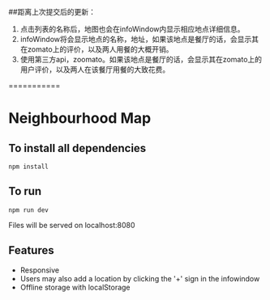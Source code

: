 ##距离上次提交后的更新：
1. 点击列表的名称后，地图也会在infoWindow内显示相应地点详细信息。
2. infoWindow将会显示地点的名称，地址，如果该地点是餐厅的话，会显示其在zomato上的评价，以及两人用餐的大概开销。
3. 使用第三方api，zoomato。如果该地点是餐厅的话，会显示其在zomato上的用户评价，以及两人在该餐厅用餐的大致花费。

===========

Neighbourhood Map
===========

## To install all dependencies
```
npm install
```
## To run
```
npm run dev
```
Files will be served on localhost:8080

## Features
* Responsive
* Users may also add a location by clicking the '+' sign in the infowindow
* Offline storage with localStorage
